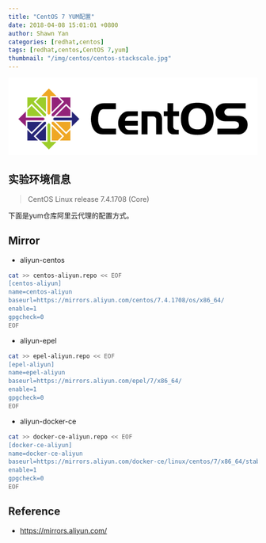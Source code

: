 ```yaml
---
title: "CentOS 7 YUM配置"
date: 2018-04-08 15:01:01 +0800
author: Shawn Yan
categories: [redhat,centos]
tags: [redhat,centos,CentOS 7,yum]
thumbnail: "/img/centos/centos-stackscale.jpg"
---
```


![](/img/centos/centos-logo.png)

## 实验环境信息

> CentOS Linux release 7.4.1708 (Core)

下面是yum仓库阿里云代理的配置方式。

## Mirror

- aliyun-centos

```bash
cat >> centos-aliyun.repo << EOF
[centos-aliyun]
name=centos-aliyun
baseurl=https://mirrors.aliyun.com/centos/7.4.1708/os/x86_64/
enable=1
gpgcheck=0
EOF
```

- aliyun-epel

```bash
cat >> epel-aliyun.repo << EOF
[epel-aliyun]
name=epel-aliyun
baseurl=https://mirrors.aliyun.com/epel/7/x86_64/
enable=1
gpgcheck=0
EOF
```

- aliyun-docker-ce

```bash
cat >> docker-ce-aliyun.repo << EOF
[docker-ce-aliyun]
name=docker-ce-aliyun
baseurl=https://mirrors.aliyun.com/docker-ce/linux/centos/7/x86_64/stable/
enable=1
gpgcheck=0
EOF
```

## Reference

- https://mirrors.aliyun.com/

